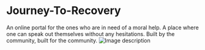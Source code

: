 # Journey-To-Recovery
An online portal for the ones who are in need of a moral help. A place where one can speak out themselves without any hesitations. Built by the community, built for the community.
![Image description](https://images.huffingtonpost.com/2016-01-26-1453834070-2415422-mentalhealth1-thumb.jpg)
